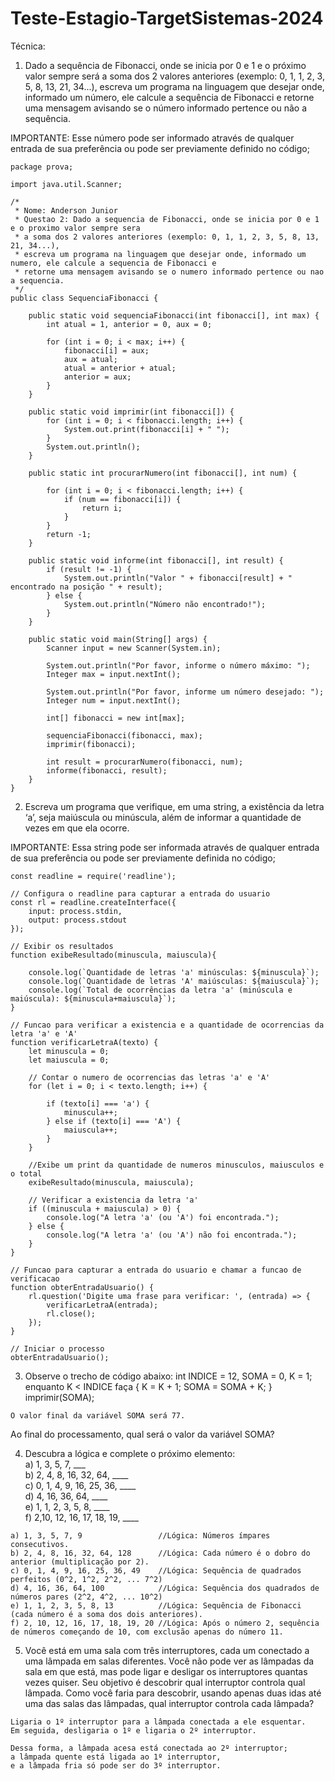 # Teste-Estagio-TargetSistemas-2024

Técnica:

1) Dado a sequência de Fibonacci, onde se inicia por 0 e 1 e o próximo valor sempre será a soma dos 2 valores anteriores (exemplo: 0, 1, 1, 2, 3, 5, 8, 13, 21, 34...), escreva um programa na linguagem que desejar onde, informado um número, ele calcule a sequência de Fibonacci e retorne uma mensagem avisando se o número informado pertence ou não a sequência.

IMPORTANTE: Esse número pode ser informado através de qualquer entrada de sua preferência ou pode ser previamente definido no código;

```
package prova;

import java.util.Scanner;

/*
 * Nome: Anderson Junior
 * Questao 2: Dado a sequencia de Fibonacci, onde se inicia por 0 e 1 e o proximo valor sempre sera 
 * a soma dos 2 valores anteriores (exemplo: 0, 1, 1, 2, 3, 5, 8, 13, 21, 34...), 
 * escreva um programa na linguagem que desejar onde, informado um numero, ele calcule a sequencia de Fibonacci e 
 * retorne uma mensagem avisando se o numero informado pertence ou nao a sequencia.
 */
public class SequenciaFibonacci {

    public static void sequenciaFibonacci(int fibonacci[], int max) {
        int atual = 1, anterior = 0, aux = 0;

        for (int i = 0; i < max; i++) {
            fibonacci[i] = aux;
            aux = atual;
            atual = anterior + atual;
            anterior = aux;
        }
    }

    public static void imprimir(int fibonacci[]) {
        for (int i = 0; i < fibonacci.length; i++) {
            System.out.print(fibonacci[i] + " ");
        }
        System.out.println();
    }

    public static int procurarNumero(int fibonacci[], int num) {

        for (int i = 0; i < fibonacci.length; i++) {
            if (num == fibonacci[i]) {
                return i;
            }
        }
        return -1;
    }

    public static void informe(int fibonacci[], int result) {
        if (result != -1) {
            System.out.println("Valor " + fibonacci[result] + " encontrado na posição " + result);
        } else {
            System.out.println("Número não encontrado!");
        }
    }

    public static void main(String[] args) {
        Scanner input = new Scanner(System.in);

        System.out.println("Por favor, informe o número máximo: ");
        Integer max = input.nextInt();

        System.out.println("Por favor, informe um número desejado: ");
        Integer num = input.nextInt();

        int[] fibonacci = new int[max];

        sequenciaFibonacci(fibonacci, max);
        imprimir(fibonacci);

        int result = procurarNumero(fibonacci, num);
        informe(fibonacci, result);
    }
}
```

2) Escreva um programa que verifique, em uma string, a existência da letra ‘a’, seja maiúscula ou minúscula, além de informar a quantidade de vezes em que ela ocorre.

IMPORTANTE: Essa string pode ser informada através de qualquer entrada de sua preferência ou pode ser previamente definida no código;

```
const readline = require('readline');

// Configura o readline para capturar a entrada do usuario
const rl = readline.createInterface({
    input: process.stdin,
    output: process.stdout
});

// Exibir os resultados
function exibeResultado(minuscula, maiuscula){

    console.log(`Quantidade de letras 'a' minúsculas: ${minuscula}`);
    console.log(`Quantidade de letras 'A' maiúsculas: ${maiuscula}`);
    console.log(`Total de ocorrências da letra 'a' (minúscula e maiúscula): ${minuscula+maiuscula}`);
}

// Funcao para verificar a existencia e a quantidade de ocorrencias da letra 'a' e 'A'
function verificarLetraA(texto) {
    let minuscula = 0;
    let maiuscula = 0;

    // Contar o numero de ocorrencias das letras 'a' e 'A'
    for (let i = 0; i < texto.length; i++) {

        if (texto[i] === 'a') { 
            minuscula++;
        } else if (texto[i] === 'A') {
            maiuscula++;
        }
    }

    //Exibe um print da quantidade de numeros minusculos, maiusculos e o total
    exibeResultado(minuscula, maiuscula);
    
    // Verificar a existencia da letra 'a'
    if ((minuscula + maiuscula) > 0) {
        console.log("A letra 'a' (ou 'A') foi encontrada.");
    } else {
        console.log("A letra 'a' (ou 'A') não foi encontrada.");
    }
}

// Funcao para capturar a entrada do usuario e chamar a funcao de verificacao
function obterEntradaUsuario() {
    rl.question('Digite uma frase para verificar: ', (entrada) => {
        verificarLetraA(entrada);
        rl.close();
    });
}

// Iniciar o processo
obterEntradaUsuario();

```

3) Observe o trecho de código abaixo: int INDICE = 12, SOMA = 0, K = 1; enquanto K < INDICE faça { K = K + 1; SOMA = SOMA + K; } imprimir(SOMA);

```
O valor final da variável SOMA será 77.
```

Ao final do processamento, qual será o valor da variável SOMA?

4) Descubra a lógica e complete o próximo elemento:  
a) 1, 3, 5, 7, ___  
b) 2, 4, 8, 16, 32, 64, ____  
c) 0, 1, 4, 9, 16, 25, 36, ____  
d) 4, 16, 36, 64, ____  
e) 1, 1, 2, 3, 5, 8, ____  
f) 2,10, 12, 16, 17, 18, 19, ____  

```
a) 1, 3, 5, 7, 9                 //Lógica: Números ímpares consecutivos.
b) 2, 4, 8, 16, 32, 64, 128      //Lógica: Cada número é o dobro do anterior (multiplicação por 2).
c) 0, 1, 4, 9, 16, 25, 36, 49    //Lógica: Sequência de quadrados perfeitos (0^2, 1^2, 2^2, ... 7^2)
d) 4, 16, 36, 64, 100            //Lógica: Sequência dos quadrados de números pares (2^2, 4^2, ... 10^2)
e) 1, 1, 2, 3, 5, 8, 13          //Lógica: Sequência de Fibonacci (cada número é a soma dos dois anteriores).
f) 2, 10, 12, 16, 17, 18, 19, 20 //Lógica: Após o número 2, sequência de números começando de 10, com exclusão apenas do número 11.
```

5) Você está em uma sala com três interruptores, cada um conectado a uma lâmpada em salas diferentes. Você não pode ver as lâmpadas da sala em que está, mas pode ligar e desligar os interruptores quantas vezes quiser. Seu objetivo é descobrir qual interruptor controla qual lâmpada. Como você faria para descobrir, usando apenas duas idas até uma das salas das lâmpadas, qual interruptor controla cada lâmpada?  

```
Ligaria o 1º interruptor para a lâmpada conectada a ele esquentar.
Em seguida, desligaria o 1º e ligaria o 2º interruptor.

Dessa forma, a lâmpada acesa está conectada ao 2º interruptor;
a lâmpada quente está ligada ao 1º interruptor,
e a lâmpada fria só pode ser do 3º interruptor.
```
